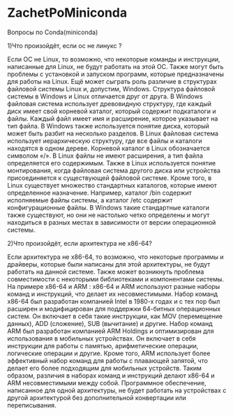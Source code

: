 # ZachetPoMiniconda
Вопросы по Conda(miniconda)

1)Что произойдёт, если ос не линукс ?

 Если ОС не Linux, то возможно, что некоторые команды и инструкции, написанные для Linux, не будут работать на этой ОС. Также могут быть проблемы с установкой и запуском программ, которые предназначены для работы на Linux. Ещё может сыграть роль различие в структурах файловой системы Linux и, допустим, Windows. Структура файловой системы в Windows и Linux отличается друг от друга. В Windows файловая система использует древовидную структуру, где каждый диск имеет свой корневой каталог, который содержит подкаталоги и файлы. Каждый файл имеет имя и расширение, которое указывает на тип файла. В Windows также используется понятие диска, который может быть разбит на несколько разделов. В Linux файловая система использует иерархическую структуру, где все файлы и каталоги находятся в одном дереве. Корневой каталог в Linux обозначается символом «/». В Linux файлы не имеют расширения, а тип файла определяется его содержимым. Также в Linux используется понятие монтирования, когда файловая система другого диска или устройства присоединяется к существующей файловой системе. Кроме того, в Linux существует множество стандартных каталогов, которые имеют определенное назначение. Например, каталог /bin содержит исполняемые файлы системы, а каталог /etc содержит конфигурационные файлы. В Windows такие стандартные каталоги также существуют, но они не настолько четко определены и могут находиться в разных местах в зависимости от версии операционной системы.

2)Что произойдёт, если архитектура не x86-64?
 
 Если архитектура не x86-64, то возможно, что некоторые программы и драйверы, которые были написаны для этой архитектуры, не будут работать на данной системе. Также может возникнуть проблема совместимости с некоторыми библиотеками и компонентами системы. На примере x86-64 и ARM : x86-64 и ARM используют разные наборы команд и инструкций, что делает их несовместимыми. Набор команд x86-64 был разработан компанией Intel в 1980-х годах и с тех пор был расширен и модифицирован для поддержки 64-битных операционных систем. Он включает в себя такие инструкции, как MOV (перемещение данных), ADD (сложение), SUB (вычитание) и другие. Набор команд ARM был разработан компанией ARM Holdings и оптимизирован для использования в мобильных устройствах. Он включает в себя инструкции для работы с памятью, арифметические операции, логические операции и другие. Кроме того, ARM использует более эффективный набор команд для работы с плавающей запятой, что делает его более подходящим для мобильных устройств. Таким образом, различия в наборах команд и инструкций делают x86-64 и ARM несовместимыми между собой. Программное обеспечение, написанное для одной архитектуры, не будет работать на устройствах с другой архитектурой без дополнительной конвертации или переписывания.
